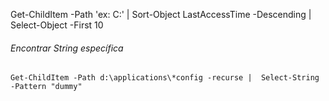 Get-ChildItem -Path 'ex: C:\' | Sort-Object LastAccessTime -Descending | Select-Object -First 10


###### Encontrar String específica
 `Get-ChildItem -Path d:\applications\*config -recurse |  Select-String -Pattern "dummy"`
